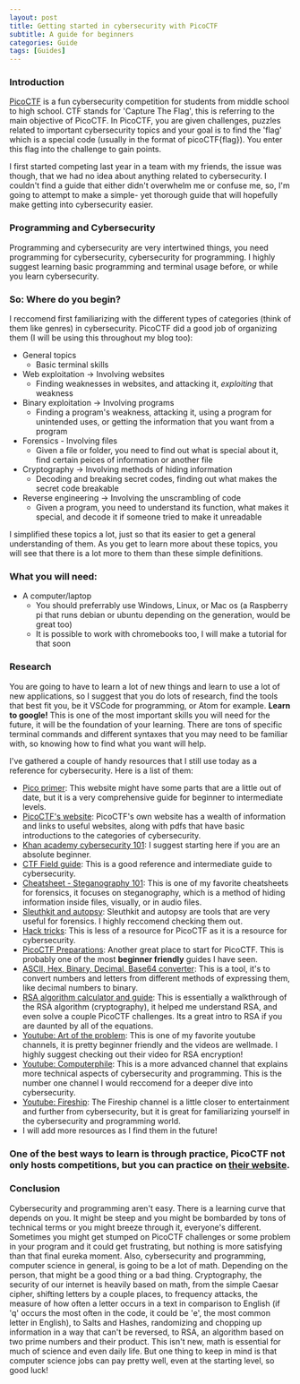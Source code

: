 ```yaml
---
layout: post
title: Getting started in cybersecurity with PicoCTF
subtitle: A guide for beginners
categories: Guide
tags: [Guides]
---
```

### Introduction
[PicoCTF](https://picoctf.org/) is a fun cybersecurity competition for students from middle school to high school. CTF stands for 'Capture The Flag', this is referring to the main objective of PicoCTF. In PicoCTF, you are given challenges, puzzles related to important cybersecurity topics and your goal is to find the 'flag' which is a special code (usually in the format of picoCTF{flag}). You enter this flag into the challenge to gain points. 

I first started competing last year in a team with my friends, the issue was though, that we had no idea about anything related to cybersecurity. I couldn't find a guide that either didn't overwhelm me or confuse me, so, I'm going to attempt to make a simple- yet thorough guide that will hopefully make getting into cybersecurity easier.  
### Programming and Cybersecurity
Programming and cybersecurity are very intertwined things, you need programming for cybersecurity, cybersecurity for programming. I highly suggest learning basic programming and terminal usage before, or while you learn cybersecurity.
### So: Where do you begin?
I reccomend first familiarizing with the different types of categories (think of them like genres) in cybersecurity. PicoCTF did a good job of organizing them (I will be using this throughout my blog too):
- General topics
  - Basic terminal skills
- Web exploitation -> Involving websites
  - Finding weaknesses in websites, and attacking it, *exploiting* that weakness
- Binary exploitation -> Involving programs
  - Finding a program's weakness, attacking it, using a program for unintended uses, or getting the information that you want from a program
- Forensics - Involving files
  - Given a file or folder, you need to find out what is special about it, find certain peices of information or another file
- Cryptography -> Involving methods of hiding information
  - Decoding and breaking secret codes, finding out what makes the secret code breakable
- Reverse engineering -> Involving the unscrambling of code
  - Given a program, you need to understand its function, what makes it special, and decode it if someone tried to make it unreadable

I simplified these topics a lot, just so that its easier to get a general understanding of them. As you get to learn more about these topics, you will see that there is a lot more to them than these simple definitions.
### What you will need:
- A computer/laptop
  - You should preferrably use Windows, Linux, or Mac os (a Raspberry pi that runs debian or ubuntu depending on the generation, would be great too)
  - It is possible to work with chromebooks too, I will make a tutorial for that soon

### Research
You are going to have to learn a lot of new things and learn to use a lot of new applications, so I suggest that you do lots of research, find the tools that best fit you, be it VSCode for programming, or Atom for example.
**Learn to google!** This is one of the most important skills you will need for the future, it will be the foundation of your learning. There are tons of specific terminal commands and different syntaxes that you may need to be familiar with, so knowing how to find what you want will help.


I've gathered a couple of handy resources that I still use today as a reference for cybersecurity. 
Here is a list of them:
- [Pico primer](https://primer.picoctf.com/): This website might have some parts that are a little out of date, but it is a very comprehensive guide for beginner to intermediate levels.
- [PicoCTF's website](https://picoctf.org/resources): PicoCTF's own website has a wealth of information and links to useful websites, along with pdfs that have basic introductions to the categories of cybersecurity.
- [Khan academy cybersecurity 101](https://www.khanacademy.org/partner-content/nova/nova-labs-topic/cyber/v/cybersecurity-101): I suggest starting here if you are an absolute beginner.
- [CTF Field guide](https://trailofbits.github.io/ctf/): This is a good reference and intermediate guide to cybersecurity.
- [Cheatsheet - Steganography 101](https://pequalsnp-team.github.io/cheatsheet/steganography-101): This is one of my favorite cheatsheets for forensics, it focuses on steganography, which is a method of hiding information inside files, visually, or in audio files.
- [Sleuthkit and autopsy](http://www.sleuthkit.org/): Sleuthkit and autopsy are tools that are very useful for forensics. I highly reccomend checking them out.
- [Hack tricks](https://book.hacktricks.xyz/): This is less of a resource for PicoCTF as it is a resource for cybersecurity.
- [PicoCTF Preparations](https://adamdoupe.com/blog/2013/04/10/picoctf-preparations/): Another great place to start for PicoCTF. This is probably one of the most **beginner friendly** guides I have seen.
- [ASCII, Hex, Binary, Decimal, Base64 converter](https://www.rapidtables.com/convert/number/ascii-hex-bin-dec-converter.html): This is a tool, it's to convert numbers and letters from different methods of expressing them, like decimal numbers to binary.
- [RSA algorithm calculator and guide](https://www.cs.drexel.edu/~jpopyack/IntroCS/HW/RSAWorksheet.html): This is essentially a walkthrough of the RSA algorithm (cryptography), it helped me understand RSA, and even solve a couple PicoCTF challenges. Its a great intro to RSA if you are daunted by all of the equations.
- [Youtube: Art of the problem](https://www.youtube.com/user/ArtOfTheProblem): This is one of my favorite youtube channels, it is pretty beginner friendly and the videos are wellmade. I highly suggest checking out their video for RSA encryption! 
- [Youtube: Computerphile](https://www.youtube.com/user/computerphile): This is a more advanced channel that explains more technical aspects of cybersecurity and programming. This is the number one channel I would reccomend for a deeper dive into cybersecurity.
- [Youtube: Fireship](https://www.youtube.com/channel/UCsBjURrPoezykLs9EqgamOA): The Fireship channel is a little closer to entertainment and further from cybersecurity, but it is great for familiarizing yourself in the cybersecurity and programming world.
- I will add more resources as I find them in the future!

### One of the best ways to learn is through practice, PicoCTF not only hosts competitions, but you can practice on [their website](https://play.picoctf.org/practice).

### Conclusion
Cybersecurity and programming aren't easy. There is a learning curve that depends on you. It might be steep and you might be bombarded by tons of technical terms or you might breeze through it, everyone's different. Sometimes you  might get stumped on PicoCTF challenges or some problem in your program and it could get frustrating, but nothing is more satisfying than that final eureka moment. Also, cybersecurity and programming, computer science in general, is going to be a lot of math. Depending on the person, that might be a good thing or a bad thing. Cryptography, the security of our internet is heavily based on math, from the simple Caesar cipher, shifting letters by a couple places, to frequency attacks, the measure of how often a letter occurs in a text in comparison to English (if 'q' occurs the most often in the code, it could be 'e', the most common letter in English), to Salts and Hashes, randomizing and chopping up information in a way that can't be reversed, to RSA, an algorithm based on two prime numbers and their product. This isn't new, math is essential for much of science and even daily life. But one thing to keep in mind is that computer science jobs can pay pretty well, even at the starting level, so good luck!
